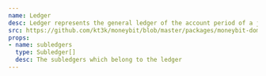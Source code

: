 ```yaml
---
name: Ledger
desc: Ledger represents the general ledger of the account period of a journal.
src: https://github.com/kt3k/moneybit/blob/master/packages/moneybit-domain/ledger.js
props:
- name: subledgers
  type: Subledger[]
  desc: The subledgers which belong to the ledger
---
```

